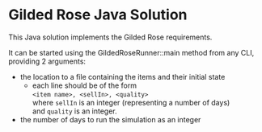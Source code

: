 # Gilded Rose Java Solution

This Java solution implements the Gilded Rose requirements.

It can be started using the GildedRoseRunner::main method from any CLI, providing 2 arguments:
- the location to a file containing the items and their initial state
  - each line should be of the form  
  `<item name>, <sellIn>, <quality>`  
  where `sellIn` is an integer (representing a number of days)  
  and `quality` is an integer.
- the number of days to run the simulation as an integer